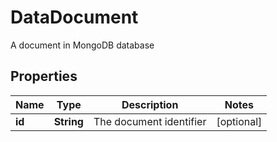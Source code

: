 

# DataDocument

A document in MongoDB database

## Properties

| Name | Type | Description | Notes |
|------------ | ------------- | ------------- | -------------|
|**id** | **String** | The document identifier |  [optional] |



